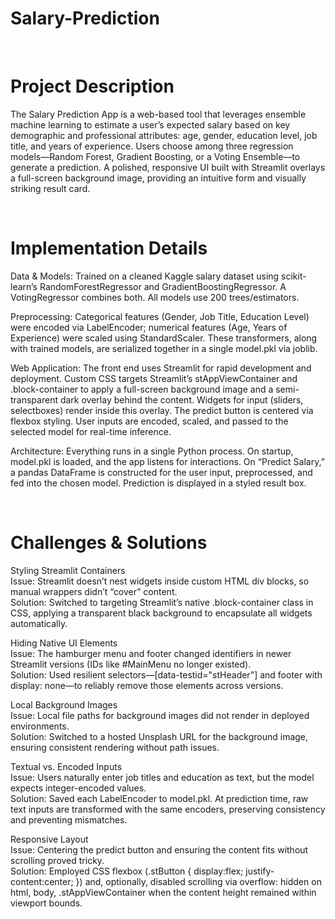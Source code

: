 # Salary-Prediction

<br>

# Project Description
The Salary Prediction App is a web-based tool that leverages ensemble machine learning to estimate a user’s expected salary based on key demographic and professional attributes: age, gender, education level, job title, and years of experience. Users choose among three regression models—Random Forest, Gradient Boosting, or a Voting Ensemble—to generate a prediction. A polished, responsive UI built with Streamlit overlays a full-screen background image, providing an intuitive form and visually striking result card.

<br>

# Implementation Details

Data & Models: Trained on a cleaned Kaggle salary dataset using scikit-learn’s RandomForestRegressor and GradientBoostingRegressor. A VotingRegressor combines both. All models use 200 trees/estimators.

Preprocessing: Categorical features (Gender, Job Title, Education Level) were encoded via LabelEncoder; numerical features (Age, Years of Experience) were scaled using StandardScaler. These transformers, along with trained models, are serialized together in a single model.pkl via joblib.

Web Application: The front end uses Streamlit for rapid development and deployment. Custom CSS targets Streamlit’s stAppViewContainer and .block-container to apply a full-screen background image and a semi-transparent dark overlay behind the content. Widgets for input (sliders, selectboxes) render inside this overlay. The predict button is centered via flexbox styling. User inputs are encoded, scaled, and passed to the selected model for real-time inference.

Architecture: Everything runs in a single Python process. On startup, model.pkl is loaded, and the app listens for interactions. On “Predict Salary,” a pandas DataFrame is constructed for the user input, preprocessed, and fed into the chosen model. Prediction is displayed in a styled result box.

<br>

# Challenges & Solutions

Styling Streamlit Containers <br>
­Issue: Streamlit doesn’t nest widgets inside custom HTML div blocks, so manual wrappers didn’t “cover” content. <br>
Solution: Switched to targeting Streamlit’s native .block-container class in CSS, applying a transparent black background to encapsulate all widgets automatically. <br>

Hiding Native UI Elements <br>
­Issue: The hamburger menu and footer changed identifiers in newer Streamlit versions (IDs like #MainMenu no longer existed). <br>
Solution: Used resilient selectors—[data-testid="stHeader"] and footer with display: none—to reliably remove those elements across versions. <br>

Local Background Images <br>
­Issue: Local file paths for background images did not render in deployed environments. <br>
Solution: Switched to a hosted Unsplash URL for the background image, ensuring consistent rendering without path issues. <br>

Textual vs. Encoded Inputs <br>
­Issue: Users naturally enter job titles and education as text, but the model expects integer-encoded values. <br>
Solution: Saved each LabelEncoder to model.pkl. At prediction time, raw text inputs are transformed with the same encoders, preserving consistency and preventing mismatches. <br>

Responsive Layout <br>
­Issue: Centering the predict button and ensuring the content fits without scrolling proved tricky. <br>
Solution: Employed CSS flexbox (.stButton { display:flex; justify-content:center; }) and, optionally, disabled scrolling via overflow: hidden on html, body, .stAppViewContainer when the content height remained within viewport bounds.
